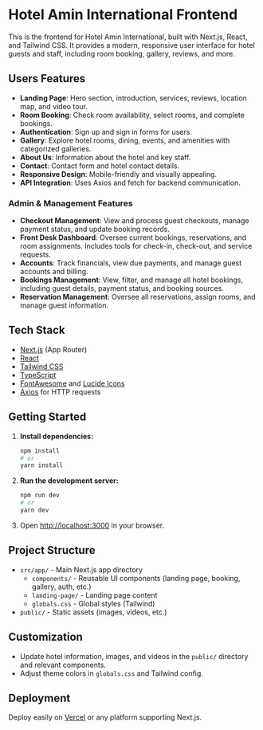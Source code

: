 # Hotel Amin International Frontend

This is the frontend for Hotel Amin International, built with Next.js, React, and Tailwind CSS. It provides a modern, responsive user interface for hotel guests and staff, including room booking, gallery, reviews, and more.

## Users Features

- **Landing Page**: Hero section, introduction, services, reviews, location map, and video tour.
- **Room Booking**: Check room availability, select rooms, and complete bookings.
- **Authentication**: Sign up and sign in forms for users.
- **Gallery**: Explore hotel rooms, dining, events, and amenities with categorized galleries.
- **About Us**: Information about the hotel and key staff.
- **Contact**: Contact form and hotel contact details.
- **Responsive Design**: Mobile-friendly and visually appealing.
- **API Integration**: Uses Axios and fetch for backend communication.

### Admin & Management Features

- **Checkout Management**: View and process guest checkouts, manage payment status, and update booking records.
- **Front Desk Dashboard**: Oversee current bookings, reservations, and room assignments. Includes tools for check-in, check-out, and service requests.
- **Accounts**: Track financials, view due payments, and manage guest accounts and billing.
- **Bookings Management**: View, filter, and manage all hotel bookings, including guest details, payment status, and booking sources.
- **Reservation Management**: Oversee all reservations, assign rooms, and manage guest information.

## Tech Stack

- [Next.js](https://nextjs.org/) (App Router)
- [React](https://react.dev/)
- [Tailwind CSS](https://tailwindcss.com/)
- [TypeScript](https://www.typescriptlang.org/)
- [FontAwesome](https://fontawesome.com/) and [Lucide Icons](https://lucide.dev/)
- [Axios](https://axios-http.com/) for HTTP requests

## Getting Started

1. **Install dependencies:**

   ```bash
   npm install
   # or
   yarn install
   ```

2. **Run the development server:**

   ```bash
   npm run dev
   # or
   yarn dev
   ```

3. Open [http://localhost:3000](http://localhost:3000) in your browser.

## Project Structure

- `src/app/` - Main Next.js app directory
  - `components/` - Reusable UI components (landing page, booking, gallery, auth, etc.)
  - `landing-page/` - Landing page content
  - `globals.css` - Global styles (Tailwind)
- `public/` - Static assets (images, videos, etc.)

## Customization

- Update hotel information, images, and videos in the `public/` directory and relevant components.
- Adjust theme colors in `globals.css` and Tailwind config.

## Deployment

Deploy easily on [Vercel](https://vercel.com/) or any platform supporting Next.js.
